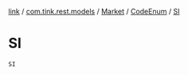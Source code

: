 [link](../../../index.md) / [com.tink.rest.models](../../index.md) / [Market](../index.md) / [CodeEnum](index.md) / [SI](./-s-i.md)

# SI

`SI`